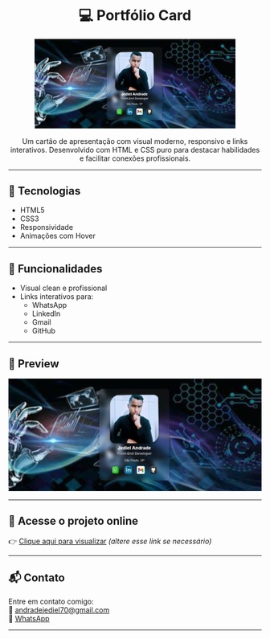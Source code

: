 <h1 align="center">💻 Portfólio Card</h1>

<p align="center">
  <img src="preview.png" width="400" alt="Preview do Projeto"/>
</p>

<p align="center">
  Um cartão de apresentação com visual moderno, responsivo e links interativos. Desenvolvido com HTML e CSS puro para destacar habilidades e facilitar conexões profissionais.
</p>

---

## 🚀 Tecnologias
- HTML5  
- CSS3  
- Responsividade  
- Animações com Hover

---

## 🎯 Funcionalidades
- Visual clean e profissional  
- Links interativos para:
  - WhatsApp  
  - LinkedIn  
  - Gmail  
  - GitHub

---

## 📸 Preview

![Demo](preview.png)

---

## 🔗 Acesse o projeto online

👉 [Clique aqui para visualizar](https://nerddaprogramacao.github.io/portfolio-card) *(altere esse link se necessário)*

---

## 📬 Contato

Entre em contato comigo:  
📧 [andradejediel70@gmail.com](mailto:andradejediel70@gmail.com)  
📱 [WhatsApp](https://wa.me/5511961651633)

---

